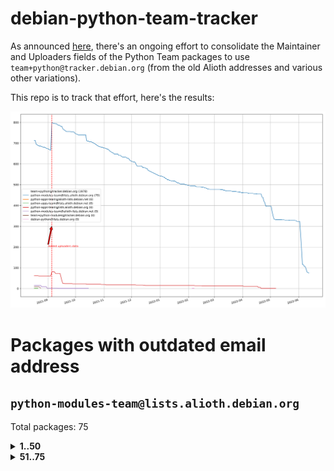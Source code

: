 # debian-python-team-tracker



As announced [here](https://lists.debian.org/debian-python/2021/08/msg00006.html), there's an ongoing effort to consolidate the Maintainer and Uploaders fields of the Python Team packages to use `team+python@tracker.debian.org` (from the old Alioth addresses and various other variations).



This repo is to track that effort, here's the results:



![Python team emails](images/python_team_emails.svg)


# Packages with outdated email address

## `python-modules-team@lists.alioth.debian.org`
Total packages: 75
<details>
<summary><b>1..50</b></summary>


| # | Package | Version |
| --- | --- | --- |
| 1 | [cookiecutter](https://tracker.debian.org/cookiecutter) | 1.7.3-1 |
| 2 | [django-bitfield](https://tracker.debian.org/django-bitfield) | 1.9.6-2 |
| 3 | [django-pipeline](https://tracker.debian.org/django-pipeline) | 1.6.14-3 |
| 4 | [dnsdiag](https://tracker.debian.org/dnsdiag) | 2.0.2-1 |
| 5 | [faker](https://tracker.debian.org/faker) | 0.9.3-0.1 |
| 6 | [fastchunking](https://tracker.debian.org/fastchunking) | 0.0.3-2 |
| 7 | [flask-script](https://tracker.debian.org/flask-script) | 2.0.6-2 |
| 8 | [hachoir](https://tracker.debian.org/hachoir) | 3.1.0+dfsg-3 |
| 9 | [kivy](https://tracker.debian.org/kivy) | 1.11.0-2 |
| 10 | [mockldap](https://tracker.debian.org/mockldap) | 0.3.0-4 |
| 11 | [networkx](https://tracker.debian.org/networkx) | 2.5+ds-2 |
| 12 | [okasha](https://tracker.debian.org/okasha) | 0.2.4-4 |
| 13 | [portio](https://tracker.debian.org/portio) | 0.5-4 |
| 14 | [power](https://tracker.debian.org/power) | 1.4+dfsg-4 |
| 15 | [pycallgraph](https://tracker.debian.org/pycallgraph) | 1.1.3-1.2 |
| 16 | [pydenticon](https://tracker.debian.org/pydenticon) | 0.3.1-2 |
| 17 | [pydle](https://tracker.debian.org/pydle) | 0.9.4-2 |
| 18 | [pyfg](https://tracker.debian.org/pyfg) | 0.50-2 |
| 19 | [pyinotify](https://tracker.debian.org/pyinotify) | 0.9.6-1.3 |
| 20 | [pylibmc](https://tracker.debian.org/pylibmc) | 1.5.2-3 |
| 21 | [pynliner](https://tracker.debian.org/pynliner) | 0.8.0-2 |
| 22 | [pyopengl](https://tracker.debian.org/pyopengl) | 3.1.5+dfsg-1 |
| 23 | [pyprind](https://tracker.debian.org/pyprind) | 2.11.2-2 |
| 24 | [pytds](https://tracker.debian.org/pytds) | 1.10.0-1 |
| 25 | [pytest-bdd](https://tracker.debian.org/pytest-bdd) | 3.2.1-1 |
| 26 | [python-aioinflux](https://tracker.debian.org/python-aioinflux) | 0.9.0-2 |
| 27 | [python-click-log](https://tracker.debian.org/python-click-log) | 0.2.1-2 |
| 28 | [python-colour](https://tracker.debian.org/python-colour) | 0.1.5-2 |
| 29 | [python-decorator](https://tracker.debian.org/python-decorator) | 4.4.2-2 |
| 30 | [python-demjson](https://tracker.debian.org/python-demjson) | 2.2.4-5 |
| 31 | [python-django-push-notifications](https://tracker.debian.org/python-django-push-notifications) | 1.4.1-1 |
| 32 | [python-ewmh](https://tracker.debian.org/python-ewmh) | 0.1.6-2 |
| 33 | [python-gflags](https://tracker.debian.org/python-gflags) | 1.5.1-7 |
| 34 | [python-hpilo](https://tracker.debian.org/python-hpilo) | 4.3-3 |
| 35 | [python-ipfix](https://tracker.debian.org/python-ipfix) | 0.9.7-2 |
| 36 | [python-ldap](https://tracker.debian.org/python-ldap) | 3.2.0-4 |
| 37 | [python-libguess](https://tracker.debian.org/python-libguess) | 1.1-4 |
| 38 | [python-mailer](https://tracker.debian.org/python-mailer) | 0.8.1-4 |
| 39 | [python-mastodon](https://tracker.debian.org/python-mastodon) | 1.5.1-1 |
| 40 | [python-model-mommy](https://tracker.debian.org/python-model-mommy) | 1.6.0-2 |
| 41 | [python-pathtools](https://tracker.debian.org/python-pathtools) | 0.1.2-4 |
| 42 | [python-pem](https://tracker.debian.org/python-pem) | 19.1.0-1 |
| 43 | [python-persistent](https://tracker.debian.org/python-persistent) | 4.6.4-0.2 |
| 44 | [python-pex](https://tracker.debian.org/python-pex) | 1.1.14-3.1 |
| 45 | [python-phonenumbers](https://tracker.debian.org/python-phonenumbers) | 8.12.1-1 |
| 46 | [python-plaster](https://tracker.debian.org/python-plaster) | 1.0-2 |
| 47 | [python-plaster-pastedeploy](https://tracker.debian.org/python-plaster-pastedeploy) | 0.5-3 |
| 48 | [python-ratelimiter](https://tracker.debian.org/python-ratelimiter) | 1.2.0.post0-1 |
| 49 | [python-repoze.sphinx.autointerface](https://tracker.debian.org/python-repoze.sphinx.autointerface) | 0.8-0.2 |
| 50 | [python-schedutils](https://tracker.debian.org/python-schedutils) | 0.6-2.1 |
</details>
<details>
<summary><b>51..75</b></summary>

| # | Package | Version |
| --- | --- | --- |
| 51 | [python-service-identity](https://tracker.debian.org/python-service-identity) | 18.1.0-6 |
| 52 | [python-simpy](https://tracker.debian.org/python-simpy) | 2.3.1+dfsg-2 |
| 53 | [python-slimmer](https://tracker.debian.org/python-slimmer) | 0.1.30-8 |
| 54 | [python-suntime](https://tracker.debian.org/python-suntime) | 1.2.5-2 |
| 55 | [python-tempita](https://tracker.debian.org/python-tempita) | 0.5.2-6 |
| 56 | [python-testing.mysqld](https://tracker.debian.org/python-testing.mysqld) | 1.4.0-4 |
| 57 | [python-testing.postgresql](https://tracker.debian.org/python-testing.postgresql) | 1.3.0-2 |
| 58 | [python-urlobject](https://tracker.debian.org/python-urlobject) | 2.4.3-3 |
| 59 | [python-wheezy.template](https://tracker.debian.org/python-wheezy.template) | 0.1.167-2 |
| 60 | [python-wither](https://tracker.debian.org/python-wither) | 1.1-2 |
| 61 | [pywinrm](https://tracker.debian.org/pywinrm) | 0.3.0-2 |
| 62 | [quark-sphinx-theme](https://tracker.debian.org/quark-sphinx-theme) | 0.5.1-2 |
| 63 | [routes](https://tracker.debian.org/routes) | 2.5.1-1 |
| 64 | [sireader](https://tracker.debian.org/sireader) | 1.1.1-2 |
| 65 | [sleekxmpp](https://tracker.debian.org/sleekxmpp) | 1.3.3-6 |
| 66 | [sortedcontainers](https://tracker.debian.org/sortedcontainers) | 2.1.0-2 |
| 67 | [speaklater](https://tracker.debian.org/speaklater) | 1.3-5 |
| 68 | [sphinx](https://tracker.debian.org/sphinx) | 1.8.5-4 |
| 69 | [sphinx](https://tracker.debian.org/sphinx) | 1.8.5-5 |
| 70 | [stardicter](https://tracker.debian.org/stardicter) | 1.2-1 |
| 71 | [stsci.distutils](https://tracker.debian.org/stsci.distutils) | 0.3.7-5 |
| 72 | [tagpy](https://tracker.debian.org/tagpy) | 2013.1-7 |
| 73 | [tinydb](https://tracker.debian.org/tinydb) | 3.15.2-2 |
| 74 | [vim-autopep8](https://tracker.debian.org/vim-autopep8) | 1.2.0-2 |
| 75 | [webpy](https://tracker.debian.org/webpy) | 1:0.61-1 |
</details>
